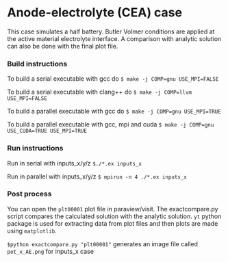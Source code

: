 # Anode-electrolyte (CEA) case

This case simulates a half battery. Butler Volmer 
conditions are applied at the active material electrolyte interface. 
A comparison with analytic solution can also be done with 
the final plot file.

### Build instructions

To build a serial executable with gcc do
`$ make -j COMP=gnu USE_MPI=FALSE`

To build a serial executable with clang++ do
`$ make -j COMP=llvm USE_MPI=FALSE`

To build a parallel executable with gcc do
`$ make -j COMP=gnu USE_MPI=TRUE`

To build a parallel executable with gcc, mpi and cuda
`$ make -j COMP=gnu USE_CUDA=TRUE USE_MPI=TRUE`

### Run instructions

Run in serial with inputs_x/y/z
`$./*.ex inputs_x`

Run in parallel with inputs_x/y/z
`$ mpirun -n 4 ./*.ex inputs_x`

### Post process

You can open the `plt00001` plot file in 
paraview/visit. The exactcompare.py script compares
the calculated solution with the analytic solution.
`yt` python package is used for extracting data from 
plot files and then plots are made using `matplotlib`.

`$python exactcompare.py "plt00001"` generates an image
file called `pot_x_AE.png` for inputs_x case

